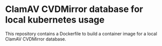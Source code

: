 # ClamAV CVDMirror database for local kubernetes usage

This repository contains a Dockerfile to build a container image for a local ClamAV CVDMirror database.
